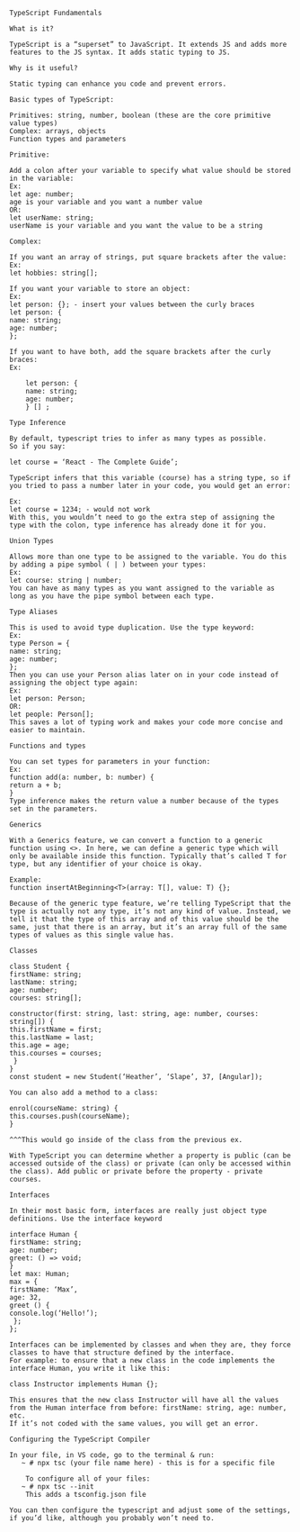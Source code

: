 
    TypeScript Fundamentals

    What is it?

    TypeScript is a “superset” to JavaScript. It extends JS and adds more features to the JS syntax. It adds static typing to JS.

    Why is it useful?

    Static typing can enhance you code and prevent errors.

    Basic types of TypeScript:

    Primitives: string, number, boolean (these are the core primitive value types)
    Complex: arrays, objects
    Function types and parameters

    Primitive:

    Add a colon after your variable to specify what value should be stored in the variable:
    Ex: 
    let age: number;
    age is your variable and you want a number value
    OR: 
    let userName: string;
    userName is your variable and you want the value to be a string

    Complex:

    If you want an array of strings, put square brackets after the value:
    Ex: 
    let hobbies: string[];

    If you want your variable to store an object:
    Ex: 
    let person: {}; - insert your values between the curly braces
    let person: {
    name: string;
    age: number;
    };

    If you want to have both, add the square brackets after the curly braces:
    Ex:

        let person: {
        name: string;
        age: number;
        } [] ;

    Type Inference

    By default, typescript tries to infer as many types as possible.
    So if you say:

    let course = ‘React - The Complete Guide’;

    TypeScript infers that this variable (course) has a string type, so if you tried to pass a number later in your code, you would get an error:

    Ex: 
    let course = 1234; - would not work
    With this, you wouldn’t need to go the extra step of assigning the type with the colon, type inference has already done it for you.

    Union Types

    Allows more than one type to be assigned to the variable. You do this by adding a pipe symbol ( | ) between your types:
    Ex: 
    let course: string | number;
    You can have as many types as you want assigned to the variable as long as you have the pipe symbol between each type.

    Type Aliases

    This is used to avoid type duplication. Use the type keyword:
    Ex: 
    type Person = {
    name: string;
    age: number;
    };
    Then you can use your Person alias later on in your code instead of assigning the object type again:
    Ex: 
    let person: Person;
    OR: 
    let people: Person[];
    This saves a lot of typing work and makes your code more concise and easier to maintain.

    Functions and types

    You can set types for parameters in your function:
    Ex:
    function add(a: number, b: number) {
    return a + b;
    }
    Type inference makes the return value a number because of the types set in the parameters.

    Generics

    With a Generics feature, we can convert a function to a generic function using <>. In here, we can define a generic type which will only be available inside this function. Typically that’s called T for type, but any identifier of your choice is okay.

    Example:
    function insertAtBeginning<T>(array: T[], value: T) {};

    Because of the generic type feature, we’re telling TypeScript that the type is actually not any type, it’s not any kind of value. Instead, we tell it that the type of this array and of this value should be the same, just that there is an array, but it’s an array full of the same types of values as this single value has.

    Classes

    class Student {
    firstName: string;
    lastName: string;
    age: number;
    courses: string[];

    constructor(first: string, last: string, age: number, courses: string[]) {
    this.firstName = first;
    this.lastName = last;
    this.age = age;
    this.courses = courses;
     }
    }
    const student = new Student(‘Heather’, ‘Slape’, 37, [Angular]);

    You can also add a method to a class:

    enrol(courseName: string) {
    this.courses.push(courseName);
    }

    ^^^This would go inside of the class from the previous ex.

    With TypeScript you can determine whether a property is public (can be accessed outside of the class) or private (can only be accessed within the class). Add public or private before the property - private courses.

    Interfaces

    In their most basic form, interfaces are really just object type definitions. Use the interface keyword

    interface Human {
    firstName: string;
    age: number;
    greet: () => void;
    }
    let max: Human;
    max = {
    firstName: ‘Max’,
    age: 32,
    greet () {
    console.log(‘Hello!’);
     };
    };

    Interfaces can be implemented by classes and when they are, they force classes to have that structure defined by the interface.
    For example: to ensure that a new class in the code implements the interface Human, you write it like this:

    class Instructor implements Human {};

    This ensures that the new class Instructor will have all the values from the Human interface from before: firstName: string, age: number, etc.
    If it’s not coded with the same values, you will get an error.

    Configuring the TypeScript Compiler

    In your file, in VS code, go to the terminal & run:
       ~ # npx tsc (your file name here) - this is for a specific file

        To configure all of your files:
       ~ # npx tsc --init
        This adds a tsconfig.json file

    You can then configure the typescript and adjust some of the settings, if you’d like, although you probably won’t need to.

